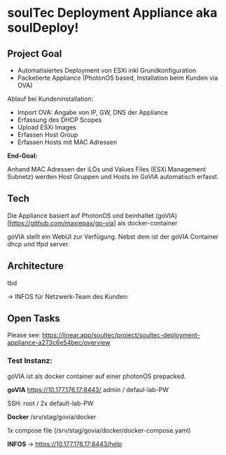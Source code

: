 #  soulTec Deployment Appliance aka soulDeploy!

## Project Goal

- Automatisiertes Deployment von ESXi inkl Grundkonfiguration
- Packetierte Appliance (PhotonOS based, Installation beim Kunden via OVA)

Ablauf bei Kundeninstallation:

- Import OVA: Angabe von IP, GW, DNS der Appliance
- Erfassung des DHCP Scopes
- Upload ESXi Images
- Erfassen Host Group
- Erfassen Hosts mit MAC Adressen 

**End-Goal:**

Anhand MAC Adressen der iLOs und Values Files (ESXi Management Subnetz) werden Host Gruppen und Hosts im GoVIA automatisch erfasst.

## Tech

Die Appliance basiert auf PhotonOS und beinhaltet (goVIA)[https://github.com/maxiepax/go-via] als docker-container

goVIA stellt ein WebUI zur Verfügung. Nebst dem ist der goVIA Container dhcp und tfpd server.


## Architecture

tbd

-> INFOS für Netzwerk-Team des Kunden:



## Open Tasks

Please see: https://linear.app/soultec/project/soultec-deployment-appliance-a273c6e54bec/overview


### Test Instanz:

goVIA ist als docker container auf einer photonOS prepacked.



**goVIA**
https://10.177.176.17:8443/
admin  / defaul-lab-PW

SSH: root / 2x default-lab-PW

**Docker**
/srv/stag/govia/docker

1x compose file (/srv/stag/govia/docker/docker-compose.yaml)

**INFOS** -> https://10.177.176.17:8443/help